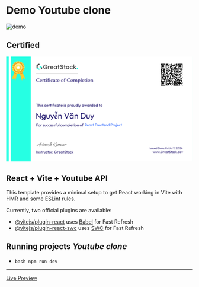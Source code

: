 # Demo Youtube clone

![demo](./src/assets/Demo.png)

## Certified
![certified](./src/assets/certificate.png)
 
## React + Vite + Youtube API

This template provides a minimal setup to get React working in Vite with HMR and some ESLint rules.

Currently, two official plugins are available:

- [@vitejs/plugin-react](https://github.com/vitejs/vite-plugin-react/blob/main/packages/plugin-react/README.md) uses [Babel](https://babeljs.io/) for Fast Refresh
- [@vitejs/plugin-react-swc](https://github.com/vitejs/vite-plugin-react-swc) uses [SWC](https://swc.rs/) for Fast Refresh

## Running projects *Youtube clone*

- ```bash npm run dev```

<hr>

[Live Preview](https://youtube-clone-theta-nine-85.vercel.app/)
